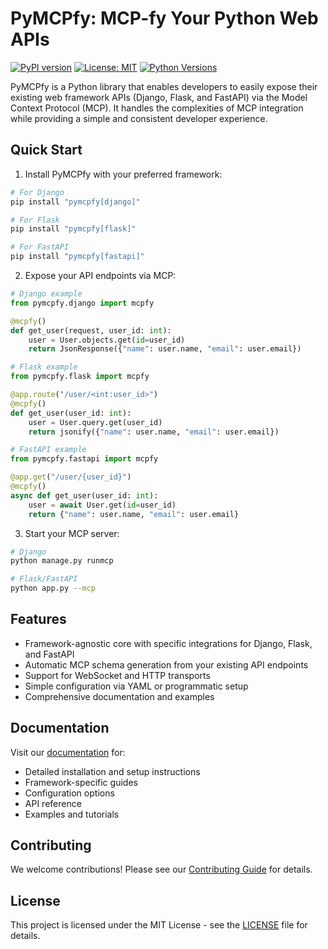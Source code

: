# PyMCPfy: MCP-fy Your Python Web APIs

[![PyPI version](https://badge.fury.io/py/pymcpfy.svg)](https://badge.fury.io/py/pymcpfy)
[![License: MIT](https://img.shields.io/badge/License-MIT-yellow.svg)](https://opensource.org/licenses/MIT)
[![Python Versions](https://img.shields.io/pypi/pyversions/pymcpfy.svg)](https://pypi.org/project/pymcpfy/)

PyMCPfy is a Python library that enables developers to easily expose their existing web framework APIs (Django, Flask, and FastAPI) via the Model Context Protocol (MCP). It handles the complexities of MCP integration while providing a simple and consistent developer experience.

## Quick Start

1. Install PyMCPfy with your preferred framework:

```bash
# For Django
pip install "pymcpfy[django]"

# For Flask
pip install "pymcpfy[flask]"

# For FastAPI
pip install "pymcpfy[fastapi]"
```

2. Expose your API endpoints via MCP:

```python
# Django example
from pymcpfy.django import mcpfy

@mcpfy()
def get_user(request, user_id: int):
    user = User.objects.get(id=user_id)
    return JsonResponse({"name": user.name, "email": user.email})

# Flask example
from pymcpfy.flask import mcpfy

@app.route("/user/<int:user_id>")
@mcpfy()
def get_user(user_id: int):
    user = User.query.get(user_id)
    return jsonify({"name": user.name, "email": user.email})

# FastAPI example
from pymcpfy.fastapi import mcpfy

@app.get("/user/{user_id}")
@mcpfy()
async def get_user(user_id: int):
    user = await User.get(id=user_id)
    return {"name": user.name, "email": user.email}
```

3. Start your MCP server:

```bash
# Django
python manage.py runmcp

# Flask/FastAPI
python app.py --mcp
```

## Features

- Framework-agnostic core with specific integrations for Django, Flask, and FastAPI
- Automatic MCP schema generation from your existing API endpoints
- Support for WebSocket and HTTP transports
- Simple configuration via YAML or programmatic setup
- Comprehensive documentation and examples

## Documentation

Visit our [documentation](https://pymcpfy.readthedocs.io/) for:
- Detailed installation and setup instructions
- Framework-specific guides
- Configuration options
- API reference
- Examples and tutorials

## Contributing

We welcome contributions! Please see our [Contributing Guide](CONTRIBUTING.md) for details.

## License

This project is licensed under the MIT License - see the [LICENSE](LICENSE) file for details.
